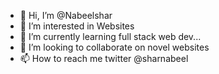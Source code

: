- 👋 Hi, I’m @Nabeelshar
- 👀 I’m interested in Websites
- 🌱 I’m currently learning full stack web dev...
- 💞️ I’m looking to collaborate on novel websites
- 📫 How to reach me twitter @sharnabeel 

<!---
Nabeelshar/Nabeelshar is a ✨ special ✨ repository because its `README.md` (this file) appears on your GitHub profile.
You can click the Preview link to take a look at your changes.
--->
